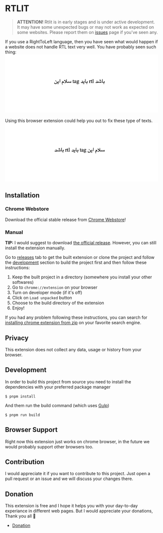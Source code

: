 # RTLIT

> **ATTENTION!** Rtlit is in early stages and is under active development. It may have some unexpected bugs or may not work as expected on some websites. Please report them on [issues](https://github.com/mahdiAghaei1/rtlit/issues) page if you've seen any.

If you use a RightToLeft language, then you have seen what would happen if a website does not handle RTL text very well. You have probably seen such thing:
![not-rtl-imagex](./.github/images/not-rtl.png)

Using this browser extension could help you out to fix these type of texts.
![rtled-image](./.github/images/rtled.png)

## Installation

### Chrome Webstore

Download the official stable release from [Chrome Webstore](https://chromewebstore.google.com/u/2/detail/rtlit/jmaeeniakbbmmnncohddgdlnghffdgad)!

### Manual

**TIP:** I would suggest to download [the official release](#chrome-webstore). However, you can still install the extension manually.

Go to [releases](https://www.github.com/mahdiAghaei1/rtlit/releases) tab to get the built extension or clone the project and follow the [development](#development) section to build the project first and then follow these instructions:

1. Keep the built project in a directory (somewhere you install your other softwares)
2. Go to `chrome://extension` on your browser
3. Turn on developer mode (if it's off)
4. Click on `Load unpacked` button
5. Choose to the build directory of the extension
6. Enjoy!

If you had any problem following these instructions, you can search for [installing chrome extension from zip](https://google.com/search?q=installing+chrome+extension+from+zip) on your favorite search engine.

## Privacy

This extension does not collect any data, usage or history from your browser.

## Development

In order to build this project from source you need to install the dependencies with your preferred package manager

```console
$ pnpm install
```

And them run the build command (which uses [Gulp](https://gulpjs.com/))

```console
$ pnpm run build
```

## Browser Support

Right now this extension just works on chrome browser, in the future we would probably support other browsers too.

## Contribution

I would appreciate it if you want to contribute to this project. Just open a pull request or an issue and we will discuss your changes there.

## Donation

This extension is free and I hope it helps you with your day-to-day experiance in different web pages. But I would appreciate your donations, Thank you all :white_heart:

- [Donation](https://daramet.com/mahdi_aghaei)

